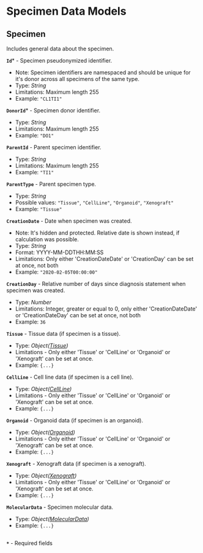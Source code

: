 # Specimen Data Models

## Specimen
Includes general data about the specimen.

**`Id`*** - Specimen pseudonymized identifier.
- Note: Specimen identifiers are namespaced and should be unique for it's donor across all specimens of the same type.
- Type: _String_
- Limitations: Maximum length 255
- Example: `"CL1TI1"`

**`DonorId`*** - Specimen donor identifier.
- Type: _String_
- Limitations: Maximum length 255
- Example: `"DO1"`

**`ParentId`** - Parent specimen identifier.
- Type: _String_
- Limitations: Maximum length 255
- Example: `"TI1"`

**`ParentType`** - Parent specimen type.
- Type: _String_
- Possible values: `"Tissue"`, `"CellLine"`, `"Organoid"`, `"Xenograft"`
- Example: `"Tissue"`

**`CreationDate`** - Date when specimen was created.
- Note: It's hidden and protected. Relative date is shown instead, if calculation was possible.
- Type: _String_
- Format: YYYY-MM-DDTHH:MM:SS
- Limitations: Only either 'CreationDateDate' or 'CreationDay' can be set at once, not both
- Example: `"2020-02-05T00:00:00"`

**`CreationDay`** - Relative number of days since diagnosis statement when specimen was created.
- Type: _Number_
- Limitations: Integer, greater or equal to 0, only either 'CreationDateDate' or 'CreationDateDay' can be set at once, not both
- Example: `36`

**`Tissue`** - Tissue data (if specimen is a tissue).
- Type: _Object([Tissue](https://github.com/dkfz-unite/unite-specimens-feed/blob/main/Docs/api-specimens-models-tissue.md))_
- Limitations - Only either 'Tissue' or 'CellLine' or 'Organoid' or 'Xenograft' can be set at once.
- Example: `{...}`

**`CellLine`** - Cell line data (if specimen is a cell line).
- Type: _Object([CellLine](https://github.com/dkfz-unite/unite-specimens-feed/blob/main/Docs/api-specimens-models-cellline.md))_
- Limitations - Only either 'Tissue' or 'CellLine' or 'Organoid' or 'Xenograft' can be set at once.
- Example: `{...}`

**`Organoid`** - Organoid data (if specimen is an organoid).
- Type: _Object([Organoid](https://github.com/dkfz-unite/unite-specimens-feed/blob/main/Docs/api-specimens-models-organoid.md))_
- Limitations - Only either 'Tissue' or 'CellLine' or 'Organoid' or 'Xenograft' can be set at once.
- Example: `{...}`

**`Xenograft`** - Xenograft data (if specimen is a xenograft).
- Type: _Object([Xenograft](https://github.com/dkfz-unite/unite-specimens-feed/blob/main/Docs/api-specimens-models-xenograft.md))_
- Limitations - Only either 'Tissue' or 'CellLine' or 'Organoid' or 'Xenograft' can be set at once.
- Example: `{...}`

**`MolecularData`** - Specimen molecular data.
- Type: _Object([MolecularData](https://github.com/dkfz-unite/unite-specimens-feed/blob/main/Docs/api-specimens-models-molecular.md))_
- Example: `{...}`

##
**`*`** - Required fields
